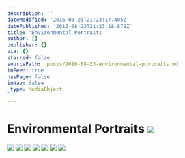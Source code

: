 ```yaml
---
description: ''
dateModified: '2016-08-23T21:23:17.405Z'
datePublished: '2016-08-23T21:23:18.879Z'
title: 'Environmental Portraits '
author: []
publisher: {}
via: {}
starred: false
sourcePath: _posts/2016-08-23-environmental-portraits.md
inFeed: true
hasPage: false
inNav: false
_type: MediaObject

---
```

# Environmental Portraits ![](https://the-grid-user-content.s3-us-west-2.amazonaws.com/4824f74c-66ed-4581-9433-6460e5186804.jpg)
![](https://the-grid-user-content.s3-us-west-2.amazonaws.com/6d86f553-c181-4533-aa86-df63e42ced87.jpg)
![](https://the-grid-user-content.s3-us-west-2.amazonaws.com/45259ff0-2089-4e43-b4e1-59af37b14615.jpg)
![](https://the-grid-user-content.s3-us-west-2.amazonaws.com/b8f5380c-72d3-4168-8565-d9632f19cc9e.jpg)
![](https://the-grid-user-content.s3-us-west-2.amazonaws.com/c514a425-3544-47ca-aa6c-ecc0f700c0b4.jpg)
![](https://the-grid-user-content.s3-us-west-2.amazonaws.com/d38adc32-a967-463d-8e59-23f456f8f392.jpg)
![](https://the-grid-user-content.s3-us-west-2.amazonaws.com/f08492be-69eb-4871-9032-94a05ced2654.jpg)
![](https://the-grid-user-content.s3-us-west-2.amazonaws.com/746d4b65-0b6a-4c40-ae18-89ad3a8ff801.jpg)